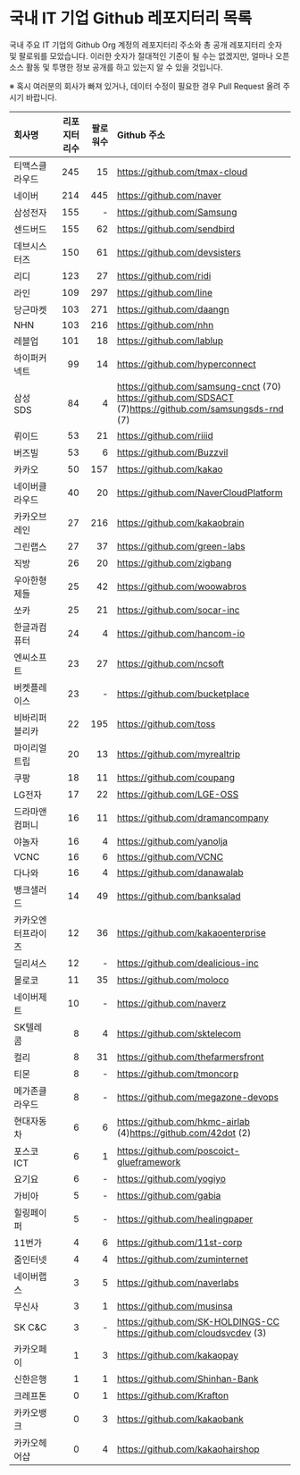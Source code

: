 # 국내 IT 기업 Github 레포지터리 목록
국내 주요 IT 기업의 Github Org 계정의 레포지터리 주소와 총 공개 레포지터리 숫자 및 팔로워를 모았습니다. 이러한 숫자가 절대적인 기준이 될 수는 없겠지만, 얼마나 오픈 소스 활동 및 투명한 정보 공개를 하고 있는지 알 수 있을 것입니다. 

※ 혹시 여러분의 회사가 빠져 있거나, 데이터 수정이 필요한 경우 Pull Request 올려 주시기 바랍니다. 

| **회사명** | **리포지터리수** | **팔로워수** | **Github 주소** |
|:---|---:|---:|:---|
| 티맥스클라우드 | 245 | 15 | https://github.com/tmax-cloud |
| 네이버 | 214 | 445 | https://github.com/naver |
| 삼성전자 | 155 | - | https://github.com/Samsung |
| 센드버드 | 155 | 62 | https://github.com/sendbird |
| 데브시스터즈 | 150 | 61 | https://github.com/devsisters |
| 리디 | 123 | 27 | https://github.com/ridi |
| 라인 | 109 | 297 | https://github.com/line |
| 당근마켓 | 103 | 271 | https://github.com/daangn |
| NHN | 103 | 216 | https://github.com/nhn |
| 레블업 | 101 | 18 | https://github.com/lablup |
| 하이퍼커넥트 | 99 | 14 | https://github.com/hyperconnect |
| 삼성SDS | 84 | 4 | https://github.com/samsung-cnct (70)<br>https://github.com/SDSACT<br>(7)https://github.com/samsungsds-rnd (7) |
| 뤼이드 | 53 | 21 | https://github.com/riiid |
| 버즈빌 | 53 | 6 | https://github.com/Buzzvil |
| 카카오 | 50 | 157 | https://github.com/kakao |
| 네이버클라우드 | 40 | 20 | https://github.com/NaverCloudPlatform |
| 카카오브레인 | 27 | 216 | https://github.com/kakaobrain |
| 그린랩스 | 27 | 37 | https://github.com/green-labs |
| 직방 | 26 | 20 | https://github.com/zigbang |
| 우아한형제들 | 25 | 42 | https://github.com/woowabros |
| 쏘카 | 25 | 21 | https://github.com/socar-inc |
| 한글과컴퓨터 | 24 | 4 | https://github.com/hancom-io |
| 엔씨소프트 | 23 | 27 | https://github.com/ncsoft |
| 버켓플레이스 | 23 | - | https://github.com/bucketplace |
| 비바리퍼블리카 | 22 | 195 | https://github.com/toss |
| 마이리얼트립 | 20 | 13 | https://github.com/myrealtrip |
| 쿠팡 | 18 | 11 | https://github.com/coupang |
| LG전자 | 17 | 22 | https://github.com/LGE-OSS |
| 드라마앤컴퍼니 | 16 | 11 | https://github.com/dramancompany |
| 야놀자 | 16 | 4 | https://github.com/yanolja |
| VCNC | 16 | 6 | https://github.com/VCNC |
| 다나와 | 16 | 4 | https://github.com/danawalab |
| 뱅크샐러드 | 14 | 49 | https://github.com/banksalad |
| 카카오엔터프라이즈 | 12 | 36 | https://github.com/kakaoenterprise |
| 딜리셔스 | 12 | - | https://github.com/dealicious-inc |
| 몰로코 | 11 | 35 | https://github.com/moloco |
| 네이버제트 | 10 | - | https://github.com/naverz |
| SK텔레콤 | 8 | 4 | https://github.com/sktelecom |
| 컬리 | 8 | 31 | https://github.com/thefarmersfront |
| 티몬 | 8 | - | https://github.com/tmoncorp |
| 메가존클라우드 | 8 | - | https://github.com/megazone-devops |
| 현대자동차 | 6 | 6 | https://github.com/hkmc-airlab<br>(4)https://github.com/42dot (2) |
| 포스코ICT | 6 | 1 | https://github.com/poscoict-glueframework |
| 요기요 | 6 | - | https://github.com/yogiyo |
| 가비아 | 5 | - | https://github.com/gabia |
| 힐링페이퍼 | 5 | - | https://github.com/healingpaper |
| 11번가 | 4 | 6 | https://github.com/11st-corp |
| 줌인터넷 | 4 | 4 | https://github.com/zuminternet |
| 네이버랩스 | 3 | 5 | https://github.com/naverlabs |
| 무신사 | 3 | 1 | https://github.com/musinsa |
| SK C&C | 3 | - | https://github.com/SK-HOLDINGS-CC<br>https://github.com/cloudsvcdev (3) |
| 카카오페이 | 1 | 3 | https://github.com/kakaopay |
| 신한은행 | 1 | 1 | https://github.com/Shinhan-Bank |
| 크레프톤 | 0 | 1 | https://github.com/Krafton |
| 카카오뱅크 | 0 | 3 | https://github.com/kakaobank |
| 카카오헤어샵 | 0 | 4 | https://github.com/kakaohairshop |
